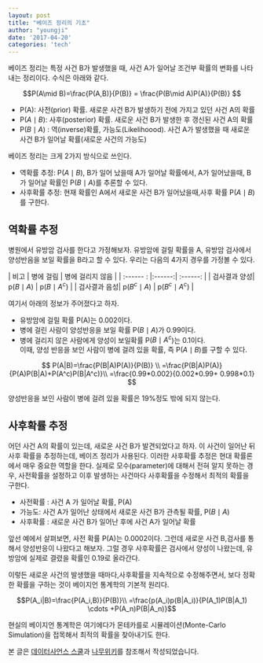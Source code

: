 ```yaml
---
layout: post
title: "베이즈 정리의 기초"
author: "youngji"
date: '2017-04-20'
categories: 'tech'
---
```


베이즈 정리는 특정 사건 B가 발생했을 때, 사건 A가 일어날 조건부 확률의 변화를 나타내는 정리이다. 수식은 아래와 같다.

$$P(A\mid B)=\frac{P(A,B)}{P(B)} = \frac{P(B\mid A)P(A)}{P(B)} $$
* P(A): 사전(prior) 확률. 새로운 사건 B가 발생하기 전에 가지고 있던 사건 A의 확률
* P($A\mid B$): 사후(posterior) 확률. 새로운 사건 B가 발생한 후 갱신된 사건 A의 확률
* P($B\mid A$) : 역(inverse)확률, 가능도(Likelihoood). 사건 A가 발생했을 때 새로운 사건 B가 일어날 확률(새로운 사건의 가능도)

베이즈 정리는 크게 2가지 방식으로 쓰인다.
* 역확률 추정: P($A\mid B$), B가 일어 났을때 A가 일어날 확률에서, A가 일어났을때, B 가 일어날 확률인 P($B\mid A$)를 추론할 수 있다.  
* 사후확률 추정: 현재 확률인 A에서 새로운 사건 B가 일어났을때,사후 확률 P($A\mid B$)를 구한다.

##  역확률 추정

병원에서 유방암 검사를 한다고 가정해보자. 유방암에 걸릴 확률을 A, 유방암 검사에서 양성반음을 보일 확률을 B라고 할 수 있다. 우리는 다음의 4가지 경우를 가정볼 수 있다.

| 비고       | 병에 걸림  | 병에 걸리지 않음 |
| :------ :   |:------:| :------: |
| 검사결과 양성| p($B\mid A$) | p($B\mid A^c$) |
| 검사결과 음성| p($B^c\mid A$) | p($B^c\mid A^c$) |

여기서 아래의 정보가 주어졌다고 하자.
* 유방암에 걸릴 확률 P(A)는 0.002이다.
* 병에 걸린 사람이 양성반응을 보일 확률 P($B\mid A$)가 0.99이다.
* 병에 걸리지 않은 사람에게 양성이 보일확률 P($B\mid A^c$)는 0.1이다.  
이때, 양성 반응을 보인 사람이 병에 걸려 있을 확률, 즉 P($A\mid B$)를 구할 수 있다.

$$ P(A|B)=\frac{P(B|A)P(A)}{P(B)}  \\
=\frac{P(B|A)P(A)}{P(A)P(B|A)+P(A^c)P(B|A^c)}\\
=\frac{0.99*0.002}{0.002*0.99+ 0.998*0.1} $$

양성반응을 보인 사람이 병에 걸려 있을 확률은 19%정도 밖에 되지 않는다.

## 사후확률 추정

어던 사건 A의 확률이 있는데, 새로운 사건 B가 발견되었다고 하자. 이 사건이 일어난 뒤 사후 확률을 추정하는데, 베이즈 정리가 사용된다. 이러한 사후확률 추정은 현대 확률론에서 매우 중요한 역할을 한다. 실제로 모수(parameter)에 대해서 전혀 알지 못하는 경우, 사전확률을 설정하고 이후 발생하는 사건마다 사후확률을 수정해서 최적의 확률을 구한다.

* 사전확률 : 사건 A 가 일어날 확률, P(A)
* 가능도: 사건 A가 일어난 상태에서 새로운 사건 B가 관측될 확률, P($B \mid A$)
* 사후확률 : 새로운 사건 B가 일어난 후에 사건 A가 일어날 확률

앞선 예에서 살펴보면, 사전 확률 P(A)는 0.0002이다. 그런데 새로운 사건 B,검사를 통해서 양성반응이 나왔다고 해보자. 그럴 경우 사후확률은 검사에서 양성이 나왔는데, 유방암에 실제로 결렸을 확률인 0.19로 올라간다.

이렇든 새로운 사건의 발생했을 때마다,사후확률을 지속적으로 수정해주면서, 보다 정확한 확률을 구하는 것이 베이지언 통계학의 기본적 원리다.

$$P(A_i|B)=\frac{P(A_i,B)}{P(B)}\\
=\frac{p(A_i)p(B|A_i)}{P(A_1)P(B|A_1) \cdots +P(A_n)P(B|A_n)}$$


현실의 베이지언 통계학은 여기에다가 몬테카를로 시뮬레이션(Monte-Carlo Simulation)을 접목해서 최적의 확률을 찾아내기도 한다.

본 글은 [데이터사언스 스쿨](https://www.datascienceschool.net/view-notebook/f68d16df9ea448689ae66dc2140fe673/)과 [나무위키](https://namu.wiki/w/%EB%B2%A0%EC%9D%B4%EC%A6%88%20%EC%A0%95%EB%A6%AC)를 참조해서 작성되었습니다.

